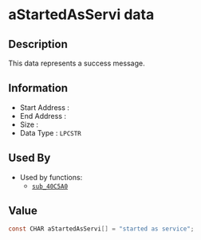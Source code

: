 # aStartedAsServi data

## Description

This data represents a success message.

## Information

* Start Address : 
* End Address : 
* Size : 
* Data Type : `LPCSTR`

## Used By

* Used by functions:
  * [`sub_40C5A0`](sub_40C5A0.md)

## Value

```c
const CHAR aStartedAsServi[] = "started as service";
```

